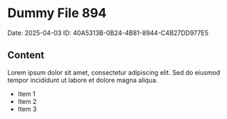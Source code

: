 # Dummy File 894

Date: 2025-04-03
ID: 40A5313B-0B24-4B81-8944-C4B27DD977E5

## Content

Lorem ipsum dolor sit amet, consectetur adipiscing elit.
Sed do eiusmod tempor incididunt ut labore et dolore magna aliqua.

* Item 1
* Item 2
* Item 3
